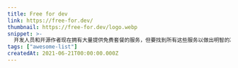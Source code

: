 ```yaml
---
title: Free for dev
link: https://free-for.dev/
thumbnail: https://free-for.dev/logo.webp
snippet: >-
  开发人员和开源作者现在拥有大量提供免费套餐的服务，但要找到所有这些服务以做出明智的决定可能很困难。
tags: ["awesome-list"]
createdAt: 2021-06-21T00:00:00.000Z
---
```

